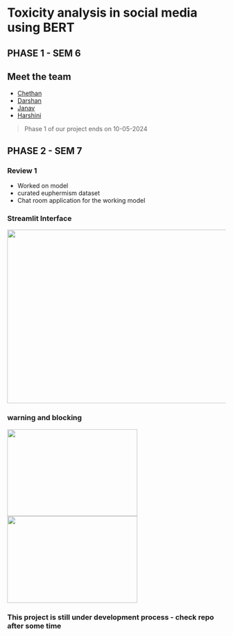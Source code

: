 # Toxicity analysis in social media using BERT

## PHASE 1 - SEM 6 
## Meet the team 
- [Chethan](https://github.com/chethanv-20)
- [Darshan](https://github.com/darshangn310)
- [Janav](https://github.com/Janav20)
- [Harshini](https://github.com/harshinimurugan2004)

> Phase 1 of our project ends on 10-05-2024


## PHASE 2 - SEM 7 

### Review 1
- Worked on model
- curated euphermism dataset
- Chat room application for the working model

### Streamlit Interface
<img src="https://github.com/user-attachments/assets/19de66cb-3519-46e7-8213-496ed2e736ad" width="800" height="400">

### warning and blocking 
<img src="https://github.com/user-attachments/assets/191c39d8-3109-4ece-82cc-b8aa7cf8ed34" width="300" height="200">
<img src="https://github.com/user-attachments/assets/cb590165-4816-4336-883f-ab1dc73a2e5a" width="300" height="200">

### This project is still under development process - check repo after some time 
